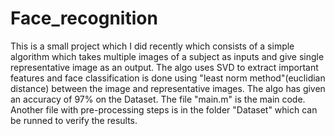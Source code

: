 # Face_recognition
This is a small project which I did recently which consists of a simple algorithm which takes multiple images of a subject as inputs and give single representative image as an output.
The algo uses SVD to extract important features and face classification is done using "least norm method"(euclidian distance) between the image and representative images.
The algo has given an accuracy of 97% on the Dataset.
The file "main.m" is the main code.
Another file with pre-processing steps is in the folder "Dataset" which can be runned to verify the results.
